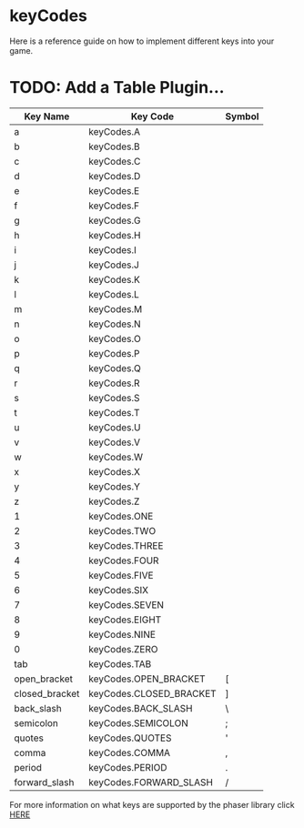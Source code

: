 # keyCodes

Here is a reference guide on how to implement different keys into your game.

# **TODO:** Add a Table Plugin...

| Key Name       | Key Code                | Symbol |
| -------------- | ----------------------- | ------ |
| a              | keyCodes.A              |
| b              | keyCodes.B              |
| c              | keyCodes.C              |
| d              | keyCodes.D              |
| e              | keyCodes.E              |
| f              | keyCodes.F              |
| g              | keyCodes.G              |
| h              | keyCodes.H              |
| i              | keyCodes.I              |
| j              | keyCodes.J              |
| k              | keyCodes.K              |
| l              | keyCodes.L              |
| m              | keyCodes.M              |
| n              | keyCodes.N              |
| o              | keyCodes.O              |
| p              | keyCodes.P              |
| q              | keyCodes.Q              |
| r              | keyCodes.R              |
| s              | keyCodes.S              |
| t              | keyCodes.T              |
| u              | keyCodes.U              |
| v              | keyCodes.V              |
| w              | keyCodes.W              |
| x              | keyCodes.X              |
| y              | keyCodes.Y              |
| z              | keyCodes.Z              |
| 1              | keyCodes.ONE            |
| 2              | keyCodes.TWO            |
| 3              | keyCodes.THREE          |
| 4              | keyCodes.FOUR           |
| 5              | keyCodes.FIVE           |
| 6              | keyCodes.SIX            |
| 7              | keyCodes.SEVEN          |
| 8              | keyCodes.EIGHT          |
| 9              | keyCodes.NINE           |
| 0              | keyCodes.ZERO           |
| tab            | keyCodes.TAB            |
| open_bracket   | keyCodes.OPEN_BRACKET   | [      |
| closed_bracket | keyCodes.CLOSED_BRACKET | ]      |
| back_slash     | keyCodes.BACK_SLASH     | \      |
| semicolon      | keyCodes.SEMICOLON      | ;      |
| quotes         | keyCodes.QUOTES         | '      |
| comma          | keyCodes.COMMA          | ,      |
| period         | keyCodes.PERIOD         | .      |
| forward_slash  | keyCodes.FORWARD_SLASH  | /      |

For more information on what keys are supported by the phaser library click [HERE](https://photonstorm.github.io/phaser3-docs/Phaser.Input.Keyboard.KeyCodes.html)
